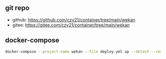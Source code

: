 ## git repo
  - github: https://github.com/czy21/container/tree/main/wekan
  - gitee: https://gitee.com/czy21/container/tree/main/wekan
## docker-compose
```bash
docker-compose --project-name wekan --file deploy.yml up --detach --remove-orphans
```